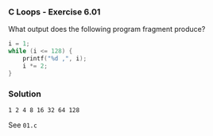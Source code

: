 ### C Loops - Exercise 6.01

What output does the following program fragment produce?

```c
i = 1;
while (i <= 128) {
	printf("%d ,", i);
	i *= 2;
}
```

### Solution

```
1 2 4 8 16 32 64 128
```

See ```01.c```
